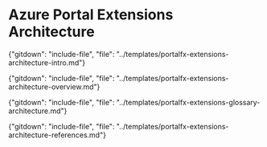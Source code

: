 # Azure Portal Extensions Architecture

{"gitdown": "include-file", "file": "../templates/portalfx-extensions-architecture-intro.md"}

{"gitdown": "include-file", "file": "../templates/portalfx-extensions-architecture-overview.md"}

{"gitdown": "include-file", "file": "../templates/portalfx-extensions-glossary-architecture.md"}

{"gitdown": "include-file", "file": "../templates/portalfx-extensions-architecture-references.md"}
